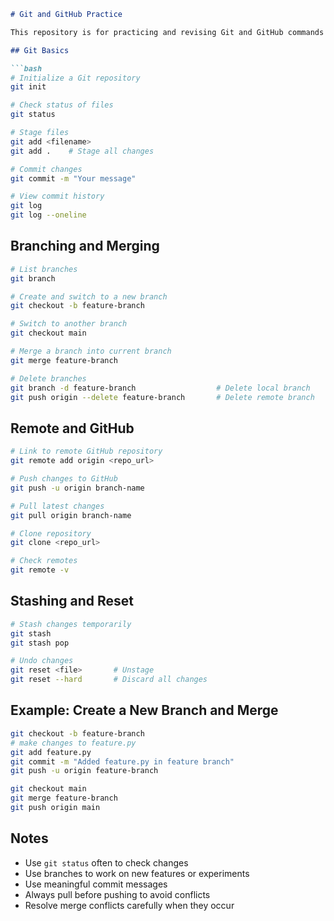 ````markdown
# Git and GitHub Practice

This repository is for practicing and revising Git and GitHub commands and workflows.

## Git Basics

```bash
# Initialize a Git repository
git init

# Check status of files
git status

# Stage files
git add <filename>
git add .    # Stage all changes

# Commit changes
git commit -m "Your message"

# View commit history
git log
git log --oneline
````

## Branching and Merging

```bash
# List branches
git branch

# Create and switch to a new branch
git checkout -b feature-branch

# Switch to another branch
git checkout main

# Merge a branch into current branch
git merge feature-branch

# Delete branches
git branch -d feature-branch                  # Delete local branch
git push origin --delete feature-branch       # Delete remote branch
```

## Remote and GitHub

```bash
# Link to remote GitHub repository
git remote add origin <repo_url>

# Push changes to GitHub
git push -u origin branch-name

# Pull latest changes
git pull origin branch-name

# Clone repository
git clone <repo_url>

# Check remotes
git remote -v
```

## Stashing and Reset

```bash
# Stash changes temporarily
git stash
git stash pop

# Undo changes
git reset <file>       # Unstage
git reset --hard       # Discard all changes
```

## Example: Create a New Branch and Merge

```bash
git checkout -b feature-branch
# make changes to feature.py
git add feature.py
git commit -m "Added feature.py in feature branch"
git push -u origin feature-branch

git checkout main
git merge feature-branch
git push origin main
```

## Notes

* Use `git status` often to check changes
* Use branches to work on new features or experiments
* Use meaningful commit messages
* Always pull before pushing to avoid conflicts
* Resolve merge conflicts carefully when they occur

```

